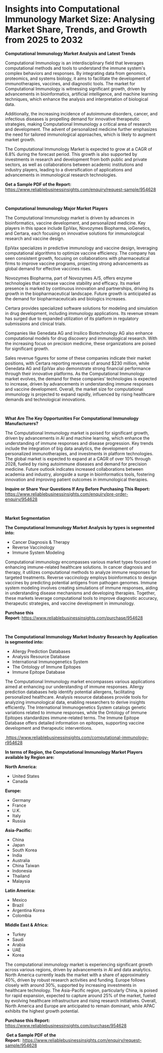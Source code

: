 <p><h1>Insights into Computational Immunology Market Size: Analysing Market Share, Trends, and Growth from 2025 to 2032</h1></p><p><strong>Computational Immunology Market Analysis and Latest Trends</strong></p>
<p><p>Computational Immunology is an interdisciplinary field that leverages computational methods and tools to understand the immune system's complex behaviors and responses. By integrating data from genomics, proteomics, and systems biology, it aims to facilitate the development of immunotherapies, vaccines, and diagnostic tools. The market for Computational Immunology is witnessing significant growth, driven by advancements in bioinformatics, artificial intelligence, and machine learning techniques, which enhance the analysis and interpretation of biological data.</p><p>Additionally, the increasing incidence of autoimmune disorders, cancer, and infectious diseases is propelling demand for innovative therapeutic strategies, making Computational Immunology a critical area of research and development. The advent of personalized medicine further emphasizes the need for tailored immunological approaches, which is likely to augment market growth.</p><p>The Computational Immunology Market is expected to grow at a CAGR of 6.8% during the forecast period. This growth is also supported by investments in research and development from both public and private sectors, as well as collaborations between academic institutions and industry players, leading to a diversification of applications and advancements in immunological research technologies.</p></p>
<p><strong>Get a Sample PDF of the Report:&nbsp;</strong> <a href="https://www.reliablebusinessinsights.com/enquiry/request-sample/954628?utm_campaign=60&utm_medium=2&utm_source=Github&utm_content=ia&utm_term=18042025&utm_id=computational-immunology">https://www.reliablebusinessinsights.com/enquiry/request-sample/954628</a></p>
<p>&nbsp;</p>
<p><strong>Computational Immunology Major Market Players</strong></p>
<p><p>The Computational Immunology market is driven by advances in bioinformatics, vaccine development, and personalized medicine. Key players in this space include EpiVax, Novozymes Biopharma, ioGenetics, and Certara, each focusing on innovative solutions for immunological research and vaccine design. </p><p>EpiVax specializes in predictive immunology and vaccine design, leveraging computational algorithms to optimize vaccine efficiency. The company has seen consistent growth, focusing on collaborations with pharmaceutical firms to improve vaccine programs, projecting strong advancements as global demand for effective vaccines rises.</p><p>Novozymes Biopharma, part of Novozymes A/S, offers enzyme technologies that increase vaccine stability and efficacy. Its market presence is marked by continuous innovation and partnerships, driving its growth in the biopharmaceutical landscape. Future growth is anticipated as the demand for biopharmaceuticals and biologics increases.</p><p>Certara provides specialized software solutions for modeling and simulation in drug development, including immunology applications. Its revenue stream has surged due to expanded utilization of its platform in regulatory submissions and clinical trials.</p><p>Companies like Genedata AG and Insilico Biotechnology AG also enhance computational models for drug discovery and immunological research. With the increasing focus on precision medicine, these organizations are poised for significant growth.</p><p>Sales revenue figures for some of these companies indicate their market positions, with Certara reporting revenues of around $230 million, while Genedata AG and EpiVax also demonstrate strong financial performance through their innovative platforms. As the Computational Immunology market evolves, the demand for these companies’ technologies is expected to increase, driven by advancements in understanding immune responses and vaccine development. Overall, the market size for computational immunology is projected to expand rapidly, influenced by rising healthcare demands and technological innovations.</p></p>
<p>&nbsp;</p>
<p><strong>What Are The Key Opportunities For Computational Immunology Manufacturers?</strong></p>
<p><p>The Computational Immunology market is poised for significant growth, driven by advancements in AI and machine learning, which enhance the understanding of immune responses and disease progression. Key trends include the integration of big data analytics, the development of personalized immunotherapies, and investments in platform technologies. The global market is expected to expand at a CAGR of over 10% through 2028, fueled by rising autoimmune diseases and demand for precision medicine. Future outlook indicates increased collaborations between academia and industry, alongside a surge in bioinformatics tools, fostering innovation and improving patient outcomes in immunological therapies.</p></p>
<p><strong>Inquire or Share Your Questions If Any Before Purchasing This Report:</strong> <a href="https://www.reliablebusinessinsights.com/enquiry/pre-order-enquiry/954628?utm_campaign=60&utm_medium=2&utm_source=Github&utm_content=ia&utm_term=18042025&utm_id=computational-immunology">https://www.reliablebusinessinsights.com/enquiry/pre-order-enquiry/954628</a></p>
<p>&nbsp;</p>
<p><strong>Market Segmentation</strong></p>
<p><strong>The Computational Immunology Market Analysis by types is segmented into:</strong></p>
<p><ul><li>Cancer Diagnosis & Therapy</li><li>Reverse Vaccinology</li><li>Immune System Modeling</li></ul></p>
<p><p>Computational immunology encompasses various market types focused on enhancing immune-related healthcare solutions. In cancer diagnosis and therapy, it utilizes computational methods to analyze immune responses for targeted treatments. Reverse vaccinology employs bioinformatics to design vaccines by predicting potential antigens from pathogen genomes. Immune system modeling involves creating simulations of immune responses, aiding in understanding disease mechanisms and developing therapies. Together, these markets leverage computational tools to improve diagnostic accuracy, therapeutic strategies, and vaccine development in immunology.</p></p>
<p><strong>Purchase this Report:&nbsp;</strong><a href="https://www.reliablebusinessinsights.com/purchase/954628?utm_campaign=60&utm_medium=2&utm_source=Github&utm_content=ia&utm_term=18042025&utm_id=computational-immunology">https://www.reliablebusinessinsights.com/purchase/954628</a></p>
<p>&nbsp;</p>
<p><strong>The Computational Immunology Market Industry Research by Application is segmented into:</strong></p>
<p><ul><li>Allergy Prediction Databases</li><li>Analysis Resource Database</li><li>International Immunogenetics System</li><li>The Ontology of Immune Epitopes</li><li>Immune Epitope Database</li></ul></p>
<p><p>The Computational Immunology market encompasses various applications aimed at enhancing our understanding of immune responses. Allergy prediction databases help identify potential allergens, facilitating personalized healthcare. Analysis resource databases provide tools for analyzing immunological data, enabling researchers to derive insights efficiently. The International Immunogenetics System catalogs genetic variations related to immune responses, while the Ontology of Immune Epitopes standardizes immune-related terms. The Immune Epitope Database offers detailed information on epitopes, supporting vaccine development and therapeutic interventions.</p></p>
<p><a href="https://www.reliablebusinessinsights.com/computational-immunology-r954628?utm_campaign=60&utm_medium=2&utm_source=Github&utm_content=ia&utm_term=18042025&utm_id=computational-immunology">&nbsp;https://www.reliablebusinessinsights.com/computational-immunology-r954628</a></p>
<p><strong>In terms of Region, the Computational Immunology Market Players available by Region are:</strong></p>
<p>
    <p> <strong> North America: </strong>
        <ul>
            <li>United States</li>
            <li>Canada</li>
        </ul>
        </p> 
    <p> <strong> Europe: </strong>
        <ul>
            <li>Germany</li>
            <li>France</li>
            <li>U.K.</li>
            <li>Italy</li>
            <li>Russia</li>
        </ul>
        </p> 
    <p> <strong> Asia-Pacific: </strong>
        <ul>
            <li>China</li>
            <li>Japan</li>
            <li>South Korea</li>
            <li>India</li>
            <li>Australia</li>
            <li>China Taiwan</li>
            <li>Indonesia</li>
            <li>Thailand</li>
            <li>Malaysia</li>
        </ul>
        </p> 
    <p> <strong> Latin America: </strong>
        <ul>
            <li>Mexico</li>
            <li>Brazil</li>
            <li>Argentina Korea</li>
            <li>Colombia</li>
        </ul>
        </p> 
    <p> <strong> Middle East & Africa: </strong>
        <ul>
            <li>Turkey</li>
            <li>Saudi</li>
            <li>Arabia</li>
            <li>UAE</li>
            <li>Korea</li>
        </ul>
    </p>
    </p>
<p><p>The computational immunology market is experiencing significant growth across various regions, driven by advancements in AI and data analytics. North America currently leads the market with a share of approximately 40%, driven by robust research activities and funding. Europe follows closely with around 30%, supported by increasing investments in healthcare technology. The Asia-Pacific region, particularly China, is poised for rapid expansion, expected to capture around 25% of the market, fueled by evolving healthcare infrastructure and rising research initiatives. Overall, North America and Europe are anticipated to remain dominant, while APAC exhibits the highest growth potential.</p></p>
<p><strong>Purchase this Report: </strong><a href="https://www.reliablebusinessinsights.com/purchase/954628?utm_campaign=60&utm_medium=2&utm_source=Github&utm_content=ia&utm_term=18042025&utm_id=computational-immunology">https://www.reliablebusinessinsights.com/purchase/954628</a></p>
<p>&nbsp;<strong>Get a Sample PDF of the Report:&nbsp;&nbsp;</strong><a href="https://www.reliablebusinessinsights.com/enquiry/request-sample/954628?utm_campaign=60&utm_medium=2&utm_source=Github&utm_content=ia&utm_term=18042025&utm_id=computational-immunology">https://www.reliablebusinessinsights.com/enquiry/request-sample/954628</a></p>
<p><strong></strong></p>
<p><p></p><p></p><p></p></p>